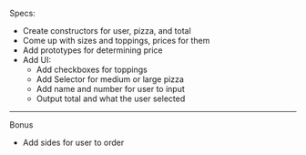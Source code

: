 Specs:
  - Create constructors for user, pizza, and total
  - Come up with sizes and toppings, prices for them
  - Add prototypes for determining price
  - Add UI:
    - Add checkboxes for toppings
    - Add Selector for medium or large pizza
    - Add name and number for user to input
    - Output total and what the user selected
----------
  Bonus
  - Add sides for user to order
